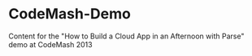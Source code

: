 CodeMash-Demo
=============

Content for the "How to Build a Cloud App in an Afternoon with Parse" demo at CodeMash 2013
